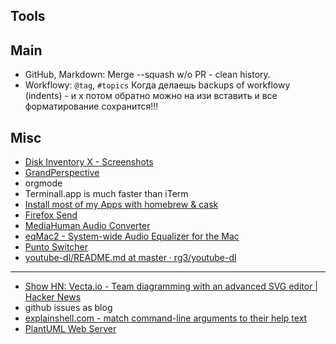 ## Tools
## Main
- GitHub, Markdown: Merge --squash w/o PR - clean history. 
- Workflowy: `@tag`, `#topics` Когда делаешь backups of workflowy (indents) - и х потом обратно можно на изи вставить и все форматирование сохранится!!!

## Misc
- [Disk Inventory X - Screenshots](http://www.derlien.com/screenshots/index.html)
- [GrandPerspective](http://grandperspectiv.sourceforge.net/)
- orgmode
- Terminall.app is much faster than iTerm
- [Install most of my Apps with homebrew & cask](https://gist.github.com/t-io/8255711)
- [Firefox Send](https://send.firefox.com/?utm_source=hackernewsletter&utm_medium=email&utm_term=show_hn)
- [MediaHuman Audio Converter](https://www.mediahuman.com/audio-converter/)
- [eqMac2 - System-wide Audio Equalizer for the Mac](https://github.com/romankisil/eqMac2)
- [Punto Switcher](https://yandex.ru/soft/punto/)
- [youtube-dl/README.md at master · rg3/youtube-dl](https://github.com/rg3/youtube-dl/blob/master/README.md#readme)

---

- [Show HN: Vecta.io - Team diagramming with an advanced SVG editor | Hacker News](https://news.ycombinator.com/item?id=14688031)
- github issues as blog
- [explainshell.com - match command-line arguments to their help text](https://explainshell.com/)
- [PlantUML Web Server](http://www.plantuml.com/plantuml/uml)
